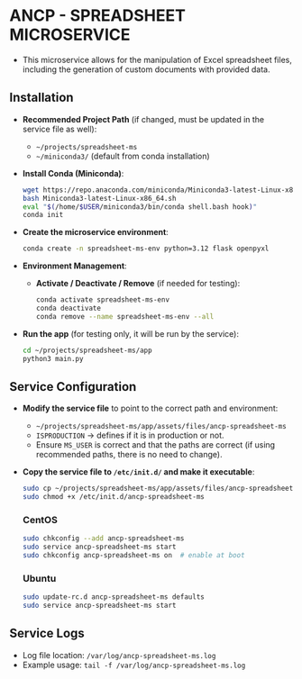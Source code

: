 # ANCP - SPREADSHEET MICROSERVICE

- This microservice allows for the manipulation of Excel spreadsheet files, including the generation of custom documents with provided data.

## Installation

- **Recommended Project Path** (if changed, must be updated in the service file as well):
    - `~/projects/spreadsheet-ms`
    - `~/miniconda3/` (default from conda installation)

- **Install Conda (Miniconda)**:
    ```bash
    wget https://repo.anaconda.com/miniconda/Miniconda3-latest-Linux-x86_64.sh
    bash Miniconda3-latest-Linux-x86_64.sh
    eval "$(/home/$USER/miniconda3/bin/conda shell.bash hook)"
    conda init
    ```

- **Create the microservice environment**:
    ```bash
    conda create -n spreadsheet-ms-env python=3.12 flask openpyxl
    ```

- **Environment Management**:
    - **Activate / Deactivate / Remove** (if needed for testing):
        ```bash
        conda activate spreadsheet-ms-env
        conda deactivate
        conda remove --name spreadsheet-ms-env --all
        ```

- **Run the app** (for testing only, it will be run by the service):
    ```bash
    cd ~/projects/spreadsheet-ms/app
    python3 main.py
    ```

## Service Configuration

- **Modify the service file** to point to the correct path and environment:
    - `~/projects/spreadsheet-ms/app/assets/files/ancp-spreadsheet-ms`
    - `ISPRODUCTION` -> defines if it is in production or not.
    - Ensure `MS_USER` is correct and that the paths are correct (if using recommended paths, there is no need to change).

- **Copy the service file to `/etc/init.d/` and make it executable**:
    ```bash
    sudo cp ~/projects/spreadsheet-ms/app/assets/files/ancp-spreadsheet-ms /etc/init.d/
    sudo chmod +x /etc/init.d/ancp-spreadsheet-ms
    ```

	### CentOS
	```bash
	sudo chkconfig --add ancp-spreadsheet-ms
	sudo service ancp-spreadsheet-ms start
	sudo chkconfig ancp-spreadsheet-ms on  # enable at boot
	```
	
	### Ubuntu
	```bash
	sudo update-rc.d ancp-spreadsheet-ms defaults
	sudo service ancp-spreadsheet-ms start
	```
  
## Service Logs

- Log file location: `/var/log/ancp-spreadsheet-ms.log`
- Example usage: `tail -f /var/log/ancp-spreadsheet-ms.log`
